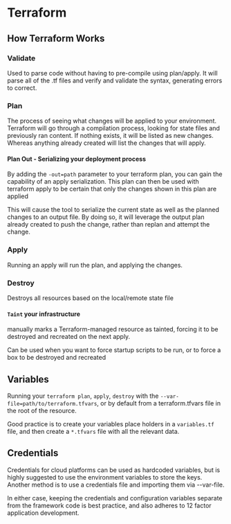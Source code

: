 # Terraform

## How Terraform Works

### Validate
Used to parse code without having to pre-compile using plan/apply. It will parse all of the .tf files and verify and validate the syntax, generating errors to correct.

### Plan
The process of seeing what changes will be applied to your environment. Terraform will go through a compilation process, looking for state files and previously ran content. If nothing exists, it will be listed as new changes. Whereas anything already created will list the changes that will apply.

#### Plan Out - Serializing your deployment process
By adding the `-out=path` parameter to your terraform plan, you can gain the capability of an apply serialization. This plan can then be used with terraform apply to be certain that only the changes shown in this plan are applied

This will cause the tool to serialize the current state as well as the planned changes to an output file. By doing so, it will leverage the output plan already created to push the change, rather than replan and attempt the change.

### Apply
Running an apply will run the plan, and applying the changes.

### Destroy
Destroys all resources based on the local/remote state file

#### `Taint` your infrastructure
manually marks a Terraform-managed resource as tainted, forcing it to be destroyed and recreated on the next apply.

Can be used when you want to force startup scripts to be run, or to force a box to be destroyed and recreated

## Variables
Running your `terraform plan`, `apply`, `destroy` with the `--var-file=path/to/terraform.tfvars`, or by default from a terraform.tfvars file in the root of the resource.

Good practice is to create your variables place holders in a `variables.tf` file, and then create a `*.tfvars` file with all the relevant data.

## Credentials
Credentials for cloud platforms can be used as hardcoded variables, but is highly suggested to use the environment variables to store the keys. Another method is to use a credentials file and importing them via --var-file.

In either case, keeping the credentials and configuration variables separate from the framework code is best practice, and also adheres to 12 factor application development.
